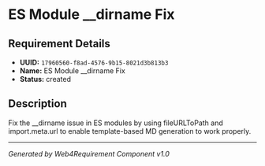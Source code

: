# ES Module __dirname Fix

## Requirement Details

- **UUID:** `17960560-f8ad-4576-9b15-8021d3b813b3`
- **Name:** ES Module __dirname Fix
- **Status:** created

## Description

Fix the __dirname issue in ES modules by using fileURLToPath and import.meta.url to enable template-based MD generation to work properly.

---

*Generated by Web4Requirement Component v1.0*